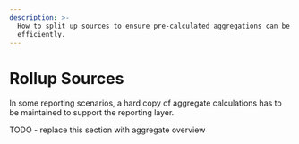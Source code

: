 ```yaml
---
description: >-
  How to split up sources to ensure pre-calculated aggregations can be done
  efficiently.
---
```


# Rollup Sources

In some reporting scenarios, a hard copy of aggregate calculations has to be maintained to support the reporting layer.

TODO - replace this section with aggregate overview


